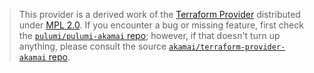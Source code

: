 > This provider is a derived work of the [Terraform Provider](https://github.com/akamai/terraform-provider-akamai)
> distributed under [MPL 2.0](https://www.mozilla.org/en-US/MPL/2.0/). If you encounter a bug or missing feature,
> first check the [`pulumi/pulumi-akamai` repo](https://github.com/pulumi/pulumi-akamai/issues); however, if that doesn't turn up anything,
> please consult the source [`akamai/terraform-provider-akamai` repo](https://github.com/akamai/terraform-provider-akamai/issues).